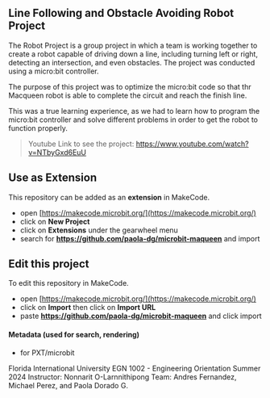 ## Line Following and Obstacle Avoiding Robot Project

The Robot Project is a group project in which a team is working together to create a robot capable of driving down a line, including turning left or right, detecting an intersection, and even obstacles. The project was conducted using a micro:bit controller.

The purpose of this project was to optimize the micro:bit code so that thr Macqueen robot is able to complete the circuit and reach the finish line. 

This was a true learning experience, as we had to learn how to program the micro:bit controller and solve different problems in order to get the robot to function properly. 


> Youtube Link to see the project: https://www.youtube.com/watch?v=NTbyGxd6EuU

## Use as Extension

This repository can be added as an **extension** in MakeCode.

* open [https://makecode.microbit.org/](https://makecode.microbit.org/)
* click on **New Project**
* click on **Extensions** under the gearwheel menu
* search for **https://github.com/paola-dg/microbit-maqueen** and import

## Edit this project

To edit this repository in MakeCode.

* open [https://makecode.microbit.org/](https://makecode.microbit.org/)
* click on **Import** then click on **Import URL**
* paste **https://github.com/paola-dg/microbit-maqueen** and click import

#### Metadata (used for search, rendering)

* for PXT/microbit
<script src="https://makecode.com/gh-pages-embed.js"></script><script>makeCodeRender("{{ site.makecode.home_url }}", "{{ site.github.owner_name }}/{{ site.github.repository_name }}");</script>


Florida International University
EGN 1002 - Engineering Orientation
Summer 2024
Instructor: Nonnarit O-Larnnithipong
Team: Andres Fernandez, Michael Perez, and Paola Dorado G.
